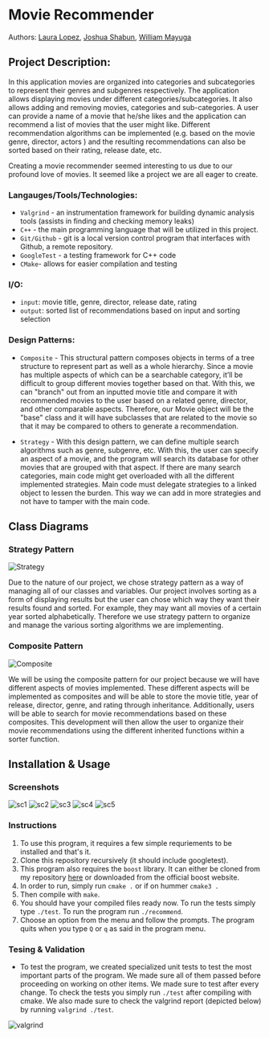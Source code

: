# Movie Recommender
 

 Authors: [Laura Lopez](https://github.com/laura-stack), [Joshua Shabun](https://github.com/jshabun), [William Mayuga](https://github.com/Aguyam1)
 
 
## Project Description:
In this application movies are organized into categories and subcategories to represent their genres and subgenres respectively. The application allows displaying movies under different categories/subcategories. It also allows adding and removing movies, categories and sub-categories. A user can provide a name of a movie that he/she likes and the application can recommend a list of movies that the user might like. Different recommendation algorithms can be implemented (e.g. based on the movie genre, director, actors ) and the resulting recommendations can also be sorted based on their rating, release date, etc.

Creating a movie recommender seemed interesting to us due to our profound love of movies. It seemed like a project we are all eager to create.

### Langauges/Tools/Technologies:
* `Valgrind` - an instrumentation framework for building dynamic analysis tools   (assists in finding and checking memory leaks)
* `C++` - the main programming language that will be utilized in this project.
* `Git/Github` - git is a local version control program that interfaces with Github, a remote repository.
* `GoogleTest` - a testing framework for C++ code
* `CMake`- allows for easier compilation and testing

### I/O:
* `input`: movie title, genre, director, release date, rating
* `output`: sorted list of recommendations based on input and sorting selection

### Design Patterns:
* `Composite` - This structural pattern composes objects in terms of a tree structure to represent part as well as a whole hierarchy. Since a movie has multiple aspects of which can be a searchable category, it’ll be difficult to group different movies together based on that.  With this, we can "branch" out from an inputted movie title and compare it with recommended movies to the user based on a related genre, director, and other comparable aspects. Therefore, our Movie object will be the "base" class and it will have subclasses that are related to the movie so that it may be compared to others to generate a recommendation.


* `Strategy` - With this design pattern, we can define multiple search algorithms such as genre, subgenre, etc. With this, the user can specify an aspect of a movie, and the program will search its database for other movies that are grouped with that aspect. If there are many search categories, main code might get overloaded with all the different implemented strategies. Main code must delegate strategies to a linked object to lessen the burden. This way we can add in more strategies and not have to tamper with the main code.

## Class Diagrams
### Strategy Pattern
![Strategy](/images/strategy_pattern.jpg)

Due to the nature of our project, we chose strategy pattern as a way of managing all of our classes and variables. Our project involves sorting as a form of displaying results but the user can chose which way they want their results found and sorted. For example, they may want all movies of a certain year sorted alphabetically. Therefore we use strategy pattern to organize and manage the various sorting algorithms we are implementing.

### Composite Pattern
![Composite](/images/composite_pattern.jpg)

We will be using the composite pattern for our project because we will have different aspects of movies implemented. These different aspects will be implemented as composites and will be able to store the movie title, year of release, director, genre, and rating through inheritance. Additionally, users will be able to search for movie recommendations based on these composites. This development will then allow the user to organize their movie recommendations using the different inherited functions within a sorter function.

## Installation & Usage
### Screenshots
![sc1](/images/sc1.jpg)
![sc2](/images/sc2.jpg)
![sc3](/images/sc3.jpg)
![sc4](/images/sc4.jpg)
![sc5](/images/sc5.jpg)

### Instructions
1. To use this program, it requires a few simple requriements to be installed and that's it.
2. Clone this repository recursively (it should include googletest).
3. This program also requires the `boost` library. It can either be cloned from my repository [here](https://github.com/jshabun/boost.git) or downloaded from the official boost website.
4. In order to run, simply run `cmake .` or if on hummer `cmake3 .`
5. Then compile with `make`.
6. You should have your compiled files ready now. To run the tests simply type `./test`. To run the program run `./recommend`.
7. Choose an option from the menu and follow the prompts. The program quits when you type `Q` or `q` as said in the program menu.

### Tesing & Validation
* To test the program, we created specialized unit tests to test the most important parts of the program. We made sure all of them passed before proceeding on working on other items. We made sure to test after every change. To check the tests you simply run `./test` after compiling with cmake. We also made sure to check the valgrind report (depicted below) by running `valgrind ./test`. 

![valgrind](/images/valgrind.jpg)